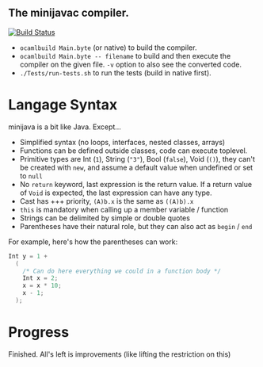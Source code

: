 The minijavac compiler.
-----------------------

[![Build Status](https://travis-ci.org/coyotte508/minijava.png)](https://travis-ci.org/coyotte508/minijava)

* `ocamlbuild Main.byte` (or native) to build the compiler.
* `ocamlbuild Main.byte -- filename`  to build and then execute the compiler on the given file. `-v` option to also see the converted code.
* `./Tests/run-tests.sh` to run the tests (build in native first).


Langage Syntax
==============

minijava is a bit like Java. Except...

* Simplified syntax (no loops, interfaces, nested classes, arrays)
* Functions can be defined outside classes, code can execute toplevel. 
* Primitive types are Int (`1`), String (`"3"`), Bool (`false`), Void (`()`), they can't be created with `new`, 
 and assume a default value when undefined or set to `null`
* No `return` keyword, last expression is the return value. If a return value of `Void` is expected, the last expression can have any type.
* Cast has +++ priority, `(A)b.x` is the same as `((A)b).x`
* `this` is mandatory when calling up a member variable / function
* Strings can be delimited by simple or double quotes
* Parentheses have their natural role, but they can also act as `begin` / `end`

For example, here's how the parentheses can work:
```java
Int y = 1 + 
  (
    /* Can do here everything we could in a function body */
  	Int x = 2;
  	x = x * 10;
  	x - 1;
  );
```

Progress
========

Finished. All's left is improvements (like lifting the restriction on this)
